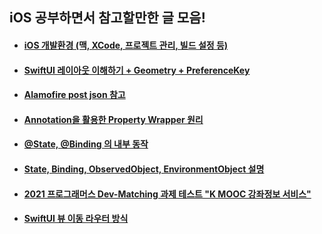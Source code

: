 ## iOS 공부하면서 참고할만한 글 모음!


* #### [iOS 개발환경 (맥, XCode, 프로젝트 관리, 빌드 설정 등)](https://codesquad-yoda.medium.com/%EC%8B%9C%EC%9E%91%ED%95%98%EB%8A%94-%EC%8A%A4%ED%83%80%ED%8A%B8%EC%97%85%EC%9D%84-%EC%9C%84%ED%95%9C-ios-%EA%B0%9C%EB%B0%9C%ED%99%98%EA%B2%BD-2-2-9cf55c20b4d7?p=b0bd0b9a34b)

* #### [SwiftUI 레이아웃 이해하기 + Geometry + PreferenceKey](https://protocorn93.github.io/tags/PreferenceKey/)

* #### [Alamofire post json 참고](https://nsios.tistory.com/21)

* #### [Annotation을 활용한 Property Wrapper 원리](https://medium.com/harrythegreat/swift-properywrapper%EB%A5%BC-%EC%9D%B4%EC%9A%A9%ED%95%9C-%EA%B0%92%EC%B2%98%EB%A6%AC-a8ef0d87e8e)

* #### [@State, @Binding 의 내부 동작](https://medium.com/harrythegreat/swiftui-%ED%8A%9C%ED%86%A0%EB%A6%AC%EC%96%BC-5%ED%8E%B8-state-binding-observedobject-83c00c3317cb)

* #### [State, Binding, ObservedObject, EnvironmentObject 설명](https://seorenn.tistory.com/67)

* #### [2021 프로그래머스 Dev-Matching 과제 테스트 "K MOOC 강좌정보 서비스"](https://prgms.tistory.com/87)

* #### [SwiftUI 뷰 이동 라우터 방식](https://islet4you.tistory.com/m/entry/Swift-UI-ObservedObject-%ED%94%84%EB%A1%9C%ED%86%A0%EC%BD%9C%EC%9D%84-%EC%9D%B4%EC%9A%A9%ED%95%9C-View-%EC%9D%B4%EB%8F%99)

